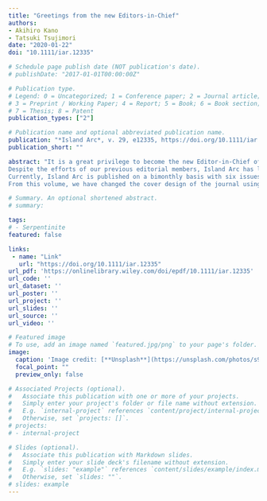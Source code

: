 ```yaml
---
title: "Greetings from the new Editors‐in‐Chief"
authors:
- Akihiro Kano
- Tatsuki Tsujimori
date: "2020-01-22"
doi: "10.1111/iar.12335"

# Schedule page publish date (NOT publication's date).
# publishDate: "2017-01-01T00:00:00Z"

# Publication type.
# Legend: 0 = Uncategorized; 1 = Conference paper; 2 = Journal article;
# 3 = Preprint / Working Paper; 4 = Report; 5 = Book; 6 = Book section;
# 7 = Thesis; 8 = Patent
publication_types: ["2"]

# Publication name and optional abbreviated publication name.
publication: "*Island Arc*, v. 29, e12335, https://doi.org/10.1111/iar.12335"
publication_short: ""

abstract: "It is a great privilege to become the new Editor-in-Chief of Island Arc, the official journal of Geological Society of Japan, for the next 4 years. On behalf of the new editorial team, we now would like to express our sincere gratitude to the 2016–2019 editorial board members (Editors-in-Chief, Associate Editors, Editorial Advisory Board members, and editorial office secretaries), reviewers, authors, readers, and all other persons who contributed to Island Arc. 
Despite the efforts of our previous editorial members, Island Arc has lost its momentum. The journal's impact factor has decreased from 1.148 in 2014 to 0.893 in 2018. Consequently, Island Arc is currently ranked 171th of 196 journals in the category 'Geosciences, Multidisciplinary'. This decline in the international rating, however, does not equate to a downturn in the research productivity of the Geological Society members. The 127 year long history of research on the origin and evolution of convergent plate boundaries undertaken by our society members sustains the reputation of our journal. We recognize, however, that we must put in place actions to recuperate the trust from our authors and readers, and, as such, have decided to expand our scope to current topics such as natural hazards, climate changes, origins of life in early Earth, etc.
Currently, Island Arc is published on a bimonthly basis with six issues released per year. It will, however, soon become a non-issued journal, enabling the immediate publication of accepted papers. Each step of the editorial processes will consequently be significantly improved and simplified. Further, authors will be offered Free Access for over two years after publication. Island Arc is in an extraordinary moment of innovation; our main goal is to strengthen our journal towards a much higher international status. Thus, we would like to invite authors to consider submitting forefront manuscripts to our journal, such as those reporting innovative findings and new views, or trends on their way to major breakthrough of geosciences.
From this volume, we have changed the cover design of the journal using a photograph of Mt. Fuji (Fig. 1). There is meaning behind the photo: change and a new start. We look forward to your contributions."

# Summary. An optional shortened abstract.
# summary: 

tags: 
# - Serpentinite
featured: false

links:
 - name: "Link"
   url: "https://doi.org/10.1111/iar.12335"
url_pdf: 'https://onlinelibrary.wiley.com/doi/epdf/10.1111/iar.12335'
url_code: ''
url_dataset: ''
url_poster: ''
url_project: ''
url_slides: ''
url_source: ''
url_video: ''

# Featured image
# To use, add an image named `featured.jpg/png` to your page's folder. 
image: 
  caption: 'Image credit: [**Unsplash**](https://unsplash.com/photos/s9CC2SKySJM)'
  focal_point: ""
  preview_only: false

# Associated Projects (optional).
#   Associate this publication with one or more of your projects.
#   Simply enter your project's folder or file name without extension.
#   E.g. `internal-project` references `content/project/internal-project/index.md`.
#   Otherwise, set `projects: []`.
# projects:
# - internal-project

# Slides (optional).
#   Associate this publication with Markdown slides.
#   Simply enter your slide deck's filename without extension.
#   E.g. `slides: "example"` references `content/slides/example/index.md`.
#   Otherwise, set `slides: ""`.
# slides: example
---
```

